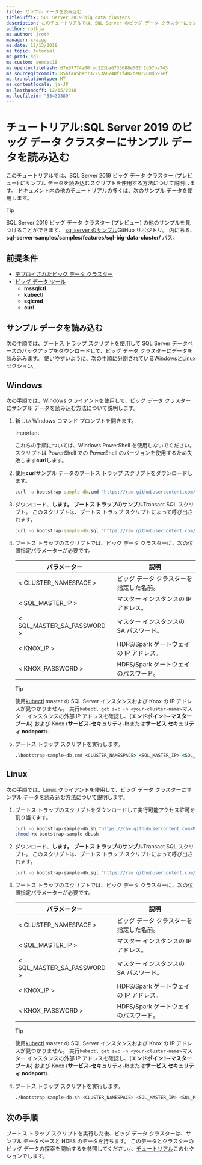 ```yaml
---
title: サンプル データを読み込む
titleSuffix: SQL Server 2019 big data clusters
description: このチュートリアルでは、SQL Server のビッグ データ クラスターにサンプル データを読み込む方法を示します。 サンプル データには、SQL Server のマスター インスタンス内のリレーショナル データが含まれます。 記憶域プールでの HDFS データも含まれています。 このデータは、このセクションでは、他のチュートリアルをサポートします。
author: rothja
ms.author: jroth
manager: craigg
ms.date: 12/13/2018
ms.topic: tutorial
ms.prod: sql
ms.custom: seodec18
ms.openlocfilehash: 67e97774a00fed123ba6733688e002f1b57ba743
ms.sourcegitcommit: 85bfaa5bac737253a6740f1f402be87788d691ef
ms.translationtype: MT
ms.contentlocale: ja-JP
ms.lasthandoff: 12/15/2018
ms.locfileid: "53439389"
---
```

# <a name="tutorial-load-sample-data-into-a-sql-server-2019-big-data-cluster"></a>チュートリアル:SQL Server 2019 のビッグ データ クラスターにサンプル データを読み込む

このチュートリアルでは、SQL Server 2019 ビッグ データ クラスター (プレビュー) にサンプル データを読み込むスクリプトを使用する方法について説明します。 ドキュメント内の他のチュートリアルの多くは、次のサンプル データを使用します。

> [!TIP]
> SQL Server 2019 ビッグ データ クラスター (プレビュー) の他のサンプルを見つけることができます、 [sql server のサンプル](https://github.com/Microsoft/sql-server-samples/tree/master/samples/features/sql-big-data-cluster)GitHub リポジトリ。 内にある、 **sql-server-samples/samples/features/sql-big-data-cluster/** パス。

## <a name="prerequisites"></a>前提条件

- [デプロイされたビッグ データ クラスター](deployment-guidance.md)
- [ビッグ データ ツール](deploy-big-data-tools.md)
   - **mssqlctl**
   - **kubectl**
   - **sqlcmd**
   - **curl**

## <a id="sampledata"></a> サンプル データを読み込む

次の手順では、ブートス トラップ スクリプトを使用して SQL Server データベースのバックアップをダウンロードして、ビッグ データ クラスターにデータを読み込みます。 使いやすいように、次の手順に分割されている[Windows](#windows)と[Linux](#linux)セクション。

## <a id="windows"></a> Windows

次の手順では、Windows クライアントを使用して、ビッグ データ クラスターにサンプル データを読み込む方法について説明します。

1. 新しい Windows コマンド プロンプトを開きます。

   > [!IMPORTANT]
   > これらの手順については、Windows PowerShell を使用しないでください。 スクリプトは PowerShell での PowerShell のバージョンを使用するため失敗します**curl**します。

1. 使用**curl**サンプル データのブートス トラップ スクリプトをダウンロードします。

   ```cmd
   curl -o bootstrap-sample-db.cmd "https://raw.githubusercontent.com/Microsoft/sql-server-samples/master/samples/features/sql-big-data-cluster/bootstrap-sample-db.cmd"
   ```

1. ダウンロード、**します。 ブートス トラップのサンプル**Transact SQL スクリプト。 このスクリプトは、ブートス トラップ スクリプトによって呼び出されます。

   ```cmd
   curl -o bootstrap-sample-db.sql "https://raw.githubusercontent.com/Microsoft/sql-server-samples/master/samples/features/sql-big-data-cluster/bootstrap-sample-db.sql"
   ```

1. ブートス トラップのスクリプトでは、ビッグ データ クラスターに、次の位置指定パラメーターが必要です。

   | パラメーター | 説明 |
   |---|---|
   | &LT; CLUSTER_NAMESPACE &GT; | ビッグ データ クラスターを指定した名前。 |
   | &LT; SQL_MASTER_IP &GT; | マスター インスタンスの IP アドレス。 |
   | &LT; SQL_MASTER_SA_PASSWORD &GT; | マスター インスタンスの SA パスワード。 |
   | &LT; KNOX_IP &GT; | HDFS/Spark ゲートウェイの IP アドレス。 |
   | &LT; KNOX_PASSWORD &GT; | HDFS/Spark ゲートウェイのパスワード。 |

   > [!TIP]
   > 使用[kubectl](cluster-troubleshooting-commands.md) master の SQL Server インスタンスおよび Knox の IP アドレスが見つかりません。 実行`kubectl get svc -n <your-cluster-name>`マスター インスタンスの外部 IP アドレスを確認し、(**エンドポイント-マスター プール**) および Knox (**サービス-セキュリティ-lb**または**サービス セキュリティ nodeport**).

1. ブートス トラップ スクリプトを実行します。

   ```cmd
   .\bootstrap-sample-db.cmd <CLUSTER_NAMESPACE> <SQL_MASTER_IP> <SQL_MASTER_SA_PASSWORD> <KNOX_IP> <KNOX_PASSWORD>
   ```

## <a id="linux"></a> Linux

次の手順では、Linux クライアントを使用して、ビッグ データ クラスターにサンプル データを読み込む方法について説明します。

1. ブートス トラップのスクリプトをダウンロードして実行可能アクセス許可を割り当てます。

   ```bash
   curl -o bootstrap-sample-db.sh "https://raw.githubusercontent.com/Microsoft/sql-server-samples/master/samples/features/sql-big-data-cluster/bootstrap-sample-db.sh"
   chmod +x bootstrap-sample-db.sh
   ```

1. ダウンロード、**します。 ブートス トラップのサンプル**Transact SQL スクリプト。 このスクリプトは、ブートス トラップ スクリプトによって呼び出されます。

   ```bash
   curl -o bootstrap-sample-db.sql "https://raw.githubusercontent.com/Microsoft/sql-server-samples/master/samples/features/sql-big-data-cluster/bootstrap-sample-db.sql"
   ```

1. ブートス トラップのスクリプトでは、ビッグ データ クラスターに、次の位置指定パラメーターが必要です。

   | パラメーター | 説明 |
   |---|---|
   | &LT; CLUSTER_NAMESPACE &GT; | ビッグ データ クラスターを指定した名前。 |
   | &LT; SQL_MASTER_IP &GT; | マスター インスタンスの IP アドレス。 |
   | &LT; SQL_MASTER_SA_PASSWORD &GT; | マスター インスタンスの SA パスワード。 |
   | &LT; KNOX_IP &GT; | HDFS/Spark ゲートウェイの IP アドレス。 |
   | &LT; KNOX_PASSWORD &GT; | HDFS/Spark ゲートウェイのパスワード。 |

   > [!TIP]
   > 使用[kubectl](cluster-troubleshooting-commands.md) master の SQL Server インスタンスおよび Knox の IP アドレスが見つかりません。 実行`kubectl get svc -n <your-cluster-name>`マスター インスタンスの外部 IP アドレスを確認し、(**エンドポイント-マスター プール**) および Knox (**サービス-セキュリティ-lb**または**サービス セキュリティ nodeport**).

1. ブートス トラップ スクリプトを実行します。

   ```bash
   ./bootstrap-sample-db.sh <CLUSTER_NAMESPACE> <SQL_MASTER_IP> <SQL_MASTER_SA_PASSWORD> <KNOX_IP> <KNOX_PASSWORD>
   ```

## <a name="next-steps"></a>次の手順

ブートス トラップ スクリプトを実行した後、ビッグ データ クラスターは、サンプル データベースと HDFS のデータを持ちます。 このデータとクラスターのビッグ データの探索を開始するを参照してください。、[チュートリアル](tutorial-query-hdfs-storage-pool.md)このセクションでします。